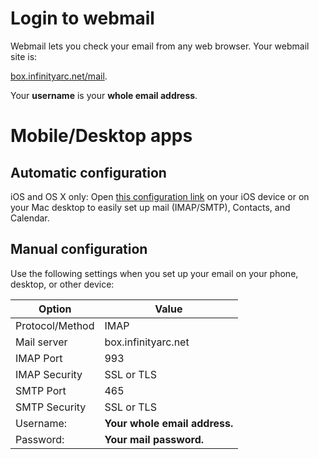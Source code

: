 # Login to webmail


Webmail lets you check your email from any web browser. Your webmail site is:

[box.infinityarc.net/mail](https://box.infinityarc.net/mail).

Your **username** is your **whole email address**.

# Mobile/Desktop apps

## Automatic configuration

iOS and OS X only: Open [this configuration link](https://box.infinityarc.net/mailinabox.mobileconfig) on your iOS device or on your Mac desktop to easily set up mail (IMAP/SMTP), Contacts, and Calendar.

## Manual configuration

Use the following settings when you set up your email on your phone, desktop, or other device:

Option | Value
---------- | ----------
Protocol/Method | IMAP
Mail server | box.infinityarc.net
IMAP Port | 993
IMAP Security | SSL or TLS
SMTP Port | 465
SMTP Security | SSL or TLS
Username: | 	**Your whole email address.**
Password: | **Your mail password.**

